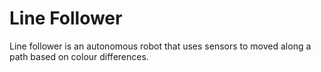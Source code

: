 # Line Follower
Line follower is an autonomous robot that uses sensors to moved along a path based on colour differences.
